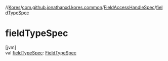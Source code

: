 //[Kores](../../../index.md)/[com.github.jonathanxd.kores.common](../index.md)/[FieldAccessHandleSpec](index.md)/[fieldTypeSpec](field-type-spec.md)

# fieldTypeSpec

[jvm]\
val [fieldTypeSpec](field-type-spec.md): [FieldTypeSpec](../-field-type-spec/index.md)
